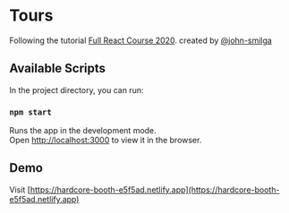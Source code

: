 # Tours

Following the tutorial [Full React Course 2020](https://www.youtube.com/watch?v=4UZrsTqkcW4). created by [@john-smilga](https://github.com/john-smilga) 

## Available Scripts

In the project directory, you can run:

### `npm start`

Runs the app in the development mode.\
Open [http://localhost:3000](http://localhost:3000) to view it in the browser.

## Demo
Visit [https://hardcore-booth-e5f5ad.netlify.app](https://hardcore-booth-e5f5ad.netlify.app)